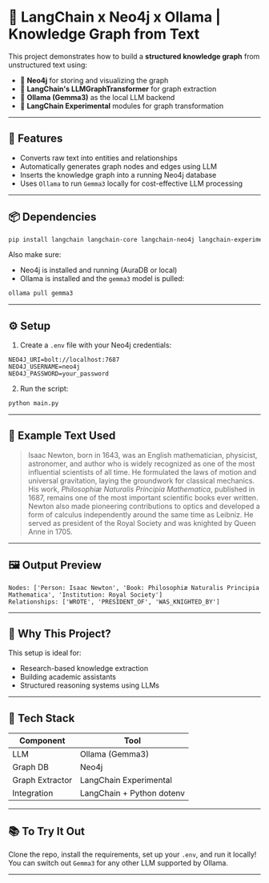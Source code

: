 # 🧠 LangChain x Neo4j x Ollama | Knowledge Graph from Text

This project demonstrates how to build a **structured knowledge graph** from unstructured text using:

- 🧱 **Neo4j** for storing and visualizing the graph  
- 🧠 **LangChain's LLMGraphTransformer** for graph extraction  
- 💬 **Ollama (Gemma3)** as the local LLM backend  
- 🧪 **LangChain Experimental** modules for graph transformation  

---

## 📌 Features

- Converts raw text into entities and relationships  
- Automatically generates graph nodes and edges using LLM  
- Inserts the knowledge graph into a running Neo4j database  
- Uses `Ollama` to run `Gemma3` locally for cost-effective LLM processing  

---

## 📦 Dependencies

```bash
pip install langchain langchain-core langchain-neo4j langchain-experimental langchain-ollama python-dotenv
````

Also make sure:

* Neo4j is installed and running (AuraDB or local)
* Ollama is installed and the `gemma3` model is pulled:

```bash
ollama pull gemma3
```

---

## ⚙️ Setup

1. Create a `.env` file with your Neo4j credentials:

```env
NEO4J_URI=bolt://localhost:7687
NEO4J_USERNAME=neo4j
NEO4J_PASSWORD=your_password
```

2. Run the script:

```bash
python main.py
```

---

## 🧪 Example Text Used

> Isaac Newton, born in 1643, was an English mathematician, physicist, astronomer, and author who is widely recognized as one of the most influential scientists of all time.
> He formulated the laws of motion and universal gravitation, laying the groundwork for classical mechanics.
> His work, *Philosophiæ Naturalis Principia Mathematica*, published in 1687, remains one of the most important scientific books ever written.
> Newton also made pioneering contributions to optics and developed a form of calculus independently around the same time as Leibniz.
> He served as president of the Royal Society and was knighted by Queen Anne in 1705.

---

## 🖼️ Output Preview

```text
Nodes: ['Person: Isaac Newton', 'Book: Philosophiæ Naturalis Principia Mathematica', 'Institution: Royal Society']
Relationships: ['WROTE', 'PRESIDENT_OF', 'WAS_KNIGHTED_BY']
```

---

## 🚀 Why This Project?

This setup is ideal for:

* Research-based knowledge extraction
* Building academic assistants
* Structured reasoning systems using LLMs

---

## 🤖 Tech Stack

| Component       | Tool                      |
| --------------- | ------------------------- |
| LLM             | Ollama (Gemma3)           |
| Graph DB        | Neo4j                     |
| Graph Extractor | LangChain Experimental    |
| Integration     | LangChain + Python dotenv |

---

## 📚 To Try It Out

Clone the repo, install the requirements, set up your `.env`, and run it locally!
You can switch out `Gemma3` for any other LLM supported by Ollama.

---
